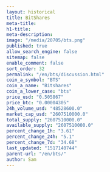 ```yaml
---
layout: historical
title: BitShares
meta-title: 
h1-title: 
meta-description: 
image: "/media/20705/bts.png"
published: true
allow_search_engine: false
sitemap: false
enable_comment: false
sort_order: 32
permalink: "/en/bts/discussion.html"
coin_a_symbol: "BTS"
coin_a_name: "Bitshares"
coin_a_lower_case: "bts"
price_usd: "0.505867"
price_btc: "0.00004305"
24h_volume_usd: "48528600.0"
market_cap_usd: "2607510000.0"
total_supply: "2607510000.0"
available_supply: "2607510000.0"
percent_change_1h: "3.61"
percent_change_24h: "5.1"
percent_change_7d: "34.68"
last_updated: "1517140744"
parent-url: "/en/bts/"
author: Sam
---
```


